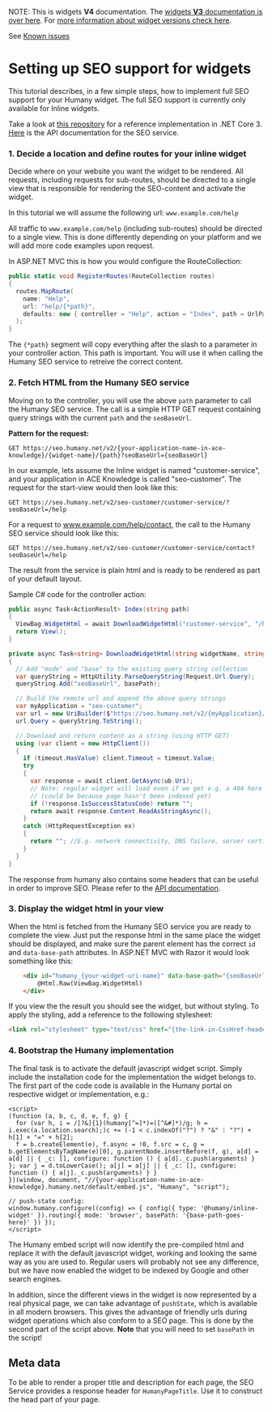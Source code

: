 NOTE: This is widgets **V4** documentation. The [widgets **V3** documentation is over here](https://github.com/Humany/humany-docs/tree/v3/seo). For [more information about widget versions check here](https://github.com/Humany/humany-docs/widgets/versions.md).

See [Known issues](known-issues.md)  

# Setting up SEO support for widgets
This tutorial describes, in a few simple steps, how to implement full SEO support for your Humany widget. The full SEO support is currently only available for Inline widgets.

Take a look at [this repository](https://github.com/Humany/humany-customer-seo) for a reference implementation in .NET Core 3.
[Here](api.md) is the API documentation for the SEO service.

### 1. Decide a location and define routes for your inline widget
Decide where on your website you want the widget to be rendered. All requests, including requests for sub-routes, should be directed to a single view that is responsible for rendering the SEO-content and activate the widget.

In this tutorial we will assume the following url: `www.example.com/help`

All traffic to `www.example.com/help` (including sub-routes) should be directed to a single view. This is done differently depending on your platform and we will add more code examples upon request.

In ASP.NET MVC this is how you would configure the RouteCollection:

```csharp
public static void RegisterRoutes(RouteCollection routes)
{
  routes.MapRoute(
    name: "Help",
    url: "help/{*path}",
    defaults: new { controller = "Help", action = "Index", path = UrlParameter.Optional }
  );
}
```
		
The `{*path}` segment will copy everything after the slash to a parameter in your controller action. This path is important. You will use it when calling the Humany SEO service to retreive the correct content.

### 2. Fetch HTML from the Humany SEO service
Moving on to the controller, you will use the above `path` parameter to call the Humany SEO service. The call is a simple HTTP GET request containing query strings with the current `path` and the `seoBaseUrl`.

**Pattern for the request:**
```
GET https://seo.humany.net/v2/{your-application-name-in-ace-knowledge}/{widget-name}/{path}?seoBaseUrl={seoBaseUrl}
```
In our example, lets assume the Inline widget is named "customer-service", and your application in ACE Knowledge is called "seo-customer". The request for the start-view would then look like this:
```
GET https://seo.humany.net/v2/seo-customer/customer-service/?seoBaseUrl=/help
```
For a request to www.example.com/help/contact, the call to the Humany SEO service should look like this:
```
GET https://seo.humany.net/v2/seo-customer/customer-service/contact?seoBaseUrl=/help
```
The result from the service is plain html and is ready to be rendered as part of your default layout.

Sample C# code for the controller action:
```csharp
public async Task<ActionResult> Index(string path)
{
  ViewBag.WidgetHtml = await DownloadWidgetHtml("customer-service", "/help", path, TimeSpan.FromSeconds(4));
  return View();
}

private async Task<string> DownloadWidgetHtml(string widgetName, string basePath, string path, TimeSpan? timeout = null)
{
  // Add "mode" and "base" to the existing query string collection
  var queryString = HttpUtility.ParseQueryString(Request.Url.Query);
  queryString.Add("seoBaseUrl", basePath);

  // Build the remote url and append the above query strings
  var myApplication = "seo-customer";
  var url = new UriBuilder($"https://seo.humany.net/v2/{myApplication}/{widgetName}/{path}");
  url.Query = queryString.ToString();

  // Download and return content as a string (using HTTP GET)
  using (var client = new HttpClient())
  {
    if (timeout.HasValue) client.Timeout = timeout.Value;
    try
    {
      var response = await client.GetAsync(ub.Uri);
      // Note: regular widget will load even if we get e.g. a 404 here
      // (could be because page hasn't been indexed yet)
      if (!response.IsSuccessStatusCode) return "";
      return await response.Content.ReadAsStringAsync();
    }
    catch (HttpRequestException ex)
    {
      return ""; //E.g. network connectivity, DNS failure, server certificate validation or timeout
    }
  }
}
```

The response from humany also contains some headers that can be useful in order to improve SEO. Please refer to the [API documentation](api.md).

### 3. Display the widget html in your view
When the html is fetched from the Humany SEO service you are ready to complete the view. Just put the response html in the same place the widget should be displayed, and make sure the parent element has the correct `id` and `data-base-path` attributes. In ASP.NET MVC with Razor it would look something like this:
```aspx
	<div id="humany_{your-widget-uri-name}" data-base-path="{seoBaseUrl}">
		@Html.Raw(ViewBag.WidgetHtml)
	</div>
```
If you view the the result you should see the widget, but without styling. To apply the styling, add a reference to the following stylesheet:
```html
<link rel="stylesheet" type="text/css" href="{the-link-in-CssHref-header}" />
```


### 4. Bootstrap the Humany implementation
The final task is to activate the default javascript widget script. Simply include the installation code for the implementation the widget belongs to. The first part of the code code is available in the Humany portal on respective widget or implementation, e.g.:

	<script>
    (function (a, b, c, d, e, f, g) {
      for (var h, i = /[?&]{1}(humany[^=]*)=([^&#]*)/g; h = i.exec(a.location.search);)c += (-1 < c.indexOf("?") ? "&" : "?") + h[1] + "=" + h[2];
      f = b.createElement(e), f.async = !0, f.src = c, g = b.getElementsByTagName(e)[0], g.parentNode.insertBefore(f, g), a[d] = a[d] || { _c: [], configure: function () { a[d]._c.push(arguments) } }; var j = d.toLowerCase(); a[j] = a[j] || { _c: [], configure: function () { a[j]._c.push(arguments) } }
    })(window, document, "//{your-application-name-in-ace-knowledge}.humany.net/default/embed.js", "Humany", "script");

    // push-state config:
    window.humany.configure((config) => { config({ type: '@humany/inline-widget' }).routing({ mode: 'browser', basePath: '{base-path-goes-here}' }) });
	</script>
		
The Humany embed script will now identify the pre-compiled html and replace it with the default javascript widget, working and looking the same way as you are used to. Regular users will probably not see any difference, but we have now enabled the widget to be indexed by Google and other search engines.

In addition, since the different views in the widget is now represented by a real physical page, we can take advantage of `pushState`, which is available in all modern browsers. This gives the advantage of friendly urls during widget operations which also conform to a SEO page. This is done by the second part of the script above. **Note** that you will need to set `basePath` in the script!

## Meta data
To be able to render a proper title and description for each page, the SEO Service provides a response header for `HumanyPageTitle`. Use it to construct the head part of your page.
